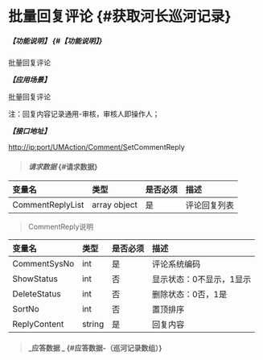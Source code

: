 # 批量回复评论 {#获取河长巡河记录}

##### _【功能说明】_ {#【功能说明】}

批量回复评论

_**【应用场景】**_

批量回复评论

注：回复内容记录通用-审核，审核人即操作人；

_**【接口地址】**_

[http://ip:port/UMAction/Comment/S](http://ip:port/HMQuery/PatrolRiver/GetPatrolRivers)etCommentReply

> #### _请求数据_ {#请求数据}

| 变量名 | 类型 | 是否必须 | 描述 |
| :--- | :--- | :--- | :--- |
| CommentReplyList | array object | 是 | 评论回复列表 |

> CommentReply说明

| 变量名 | 类型 | 是否必须 | 描述 |
| :--- | :--- | :--- | :--- |
| CommentSysNo | int | 是 | 评论系统编码 |
| ShowStatus | int | 否 | 显示状态：0不显示，1显示 |
| DeleteStatus | int | 否 | 删除状态：0否，1是 |
| SortNo | int | 否 | 置顶排序 |
| ReplyContent | string | 是 | 回复内容 |

> #### _应答数据 _ {#应答数据-（巡河记录数组）}



